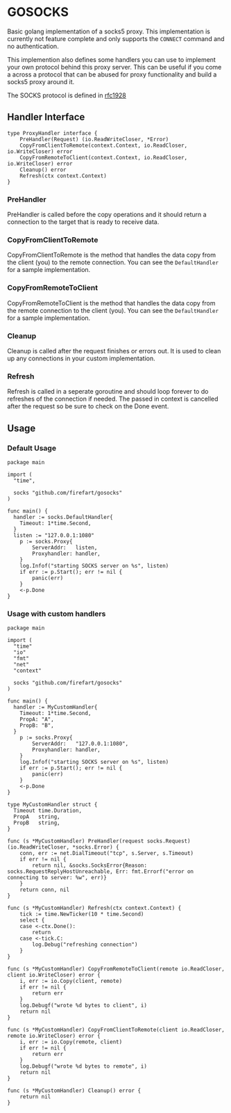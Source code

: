 # GOSOCKS

Basic golang implementation of a socks5 proxy. This implementation is currently not feature complete and only supports the `CONNECT` command and no authentication.

This implemention also defines some handlers you can use to implement your own protocol behind this proxy server. This can be useful if you come a across a protocol that can be abused for proxy functionality and build a socks5 proxy around it.

The SOCKS protocol is defined in [rfc1928](https://tools.ietf.org/html/rfc1928)

## Handler Interface

```golang
type ProxyHandler interface {
	PreHandler(Request) (io.ReadWriteCloser, *Error)
	CopyFromClientToRemote(context.Context, io.ReadCloser, io.WriteCloser) error
	CopyFromRemoteToClient(context.Context, io.ReadCloser, io.WriteCloser) error
	Cleanup() error
	Refresh(ctx context.Context)
}
```

### PreHandler

PreHandler is called before the copy operations and it should return a connection to the target that is ready to receive data.

### CopyFromClientToRemote

CopyFromClientToRemote is the method that handles the data copy from the client (you) to the remote connection. You can see the `DefaultHandler` for a sample implementation.

### CopyFromRemoteToClient

CopyFromRemoteToClient is the method that handles the data copy from the remote connection to the client (you). You can see the `DefaultHandler` for a sample implementation.

### Cleanup

Cleanup is called after the request finishes or errors out. It is used to clean up any connections in your custom implementation.

### Refresh

Refresh is called in a seperate goroutine and should loop forever to do refreshes of the connection if needed. The passed in context is cancelled after the request so be sure to check on the Done event.

## Usage

### Default Usage

```golang
package main

import (
  "time",

  socks "github.com/firefart/gosocks"
)

func main() {
  handler := socks.DefaultHandler{
    Timeout: 1*time.Second,
  }
  listen := "127.0.0.1:1080"
	p := socks.Proxy{
		ServerAddr:   listen,
		Proxyhandler: handler,
	}
	log.Infof("starting SOCKS server on %s", listen)
	if err := p.Start(); err != nil {
		panic(err)
	}
	<-p.Done
}
```

### Usage with custom handlers

```golang
package main

import (
  "time"
  "io"
  "fmt"
  "net"
  "context"

  socks "github.com/firefart/gosocks"
)

func main() {
  handler := MyCustomHandler{
    Timeout: 1*time.Second,
    PropA: "A",
    PropB: "B",
  }
	p := socks.Proxy{
		ServerAddr:   "127.0.0.1:1080",
		Proxyhandler: handler,
	}
	log.Infof("starting SOCKS server on %s", listen)
	if err := p.Start(); err != nil {
		panic(err)
	}
	<-p.Done
}

type MyCustomHandler struct {
  Timeout time.Duration,
  PropA   string,
  PropB   string,
}

func (s *MyCustomHandler) PreHandler(request socks.Request) (io.ReadWriteCloser, *socks.Error) {
	conn, err := net.DialTimeout("tcp", s.Server, s.Timeout)
	if err != nil {
		return nil, &socks.SocksError{Reason: socks.RequestReplyHostUnreachable, Err: fmt.Errorf("error on connecting to server: %w", err)}
	}
	return conn, nil
}

func (s *MyCustomHandler) Refresh(ctx context.Context) {
	tick := time.NewTicker(10 * time.Second)
	select {
	case <-ctx.Done():
		return
	case <-tick.C:
		log.Debug("refreshing connection")
	}
}

func (s *MyCustomHandler) CopyFromRemoteToClient(remote io.ReadCloser, client io.WriteCloser) error {
	i, err := io.Copy(client, remote)
	if err != nil {
		return err
	}
	log.Debugf("wrote %d bytes to client", i)
	return nil
}

func (s *MyCustomHandler) CopyFromClientToRemote(client io.ReadCloser, remote io.WriteCloser) error {
	i, err := io.Copy(remote, client)
	if err != nil {
		return err
	}
	log.Debugf("wrote %d bytes to remote", i)
	return nil
}

func (s *MyCustomHandler) Cleanup() error {
	return nil
}
```
